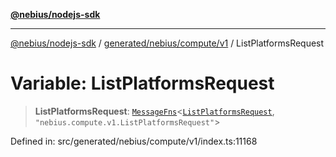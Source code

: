[**@nebius/nodejs-sdk**](../../../../../README.md)

---

[@nebius/nodejs-sdk](../../../../../README.md) / [generated/nebius/compute/v1](../README.md) / ListPlatformsRequest

# Variable: ListPlatformsRequest

> **ListPlatformsRequest**: [`MessageFns`](../../../../../runtime/protos/core/interfaces/MessageFns.md)\<[`ListPlatformsRequest`](../interfaces/ListPlatformsRequest.md), `"nebius.compute.v1.ListPlatformsRequest"`\>

Defined in: src/generated/nebius/compute/v1/index.ts:11168
